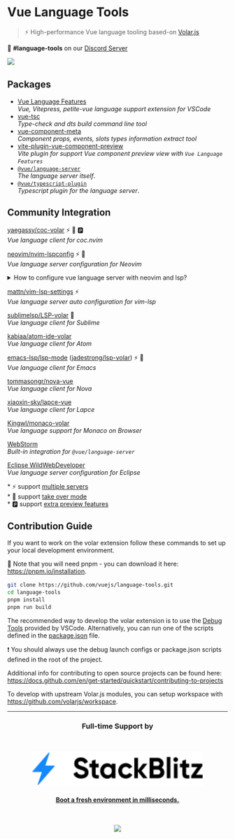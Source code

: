 # Vue Language Tools

> ⚡ High-performance Vue language tooling based-on [Volar.js](https://volarjs.dev/)

💬 **#language-tools** on our [Discord Server](https://discord.gg/vue)

<!-- Editor link: https://www.mermaidchart.com/app/projects/c62d8944-0e06-47f0-a8de-f89a7378490f/diagrams/91fd02c0-5c91-4f72-a8b4-7af21b7c4d86/version/v0.1/edit -->

<a href="https://www.mermaidchart.com/raw/91fd02c0-5c91-4f72-a8b4-7af21b7c4d86?theme=light&version=v0.1&format=svg">
	<img src="https://www.mermaidchart.com/raw/91fd02c0-5c91-4f72-a8b4-7af21b7c4d86?theme=light&version=v0.1&format=svg"/>
</a>

## Packages

- [Vue Language Features](https://github.com/vuejs/language-tools/tree/master/extensions/vscode) \
*Vue, Vitepress, petite-vue language support extension for VSCode*
- [vue-tsc](https://github.com/vuejs/language-tools/tree/master/packages/tsc) \
*Type-check and dts build command line tool*
- [vue-component-meta](https://github.com/vuejs/language-tools/tree/master/packages/component-meta) \
*Component props, events, slots types information extract tool*
- [vite-plugin-vue-component-preview](https://github.com/johnsoncodehk/vite-plugin-vue-component-preview) \
*Vite plugin for support Vue component preview view with `Vue Language Features`*
- [`@vue/language-server`](/packages/language-server/) \
*The language server itself*.
- [`@vue/typescript-plugin`](/packages/typescript-plugin/) \
*Typescript plugin for the language server*.

## Community Integration

[yaegassy/coc-volar](https://github.com/yaegassy/coc-volar) ⚡ 🤝 🅿️ \
*Vue language client for coc.nvim*

[neovim/nvim-lspconfig](https://github.com/neovim/nvim-lspconfig) ⚡ 🤝 \
*Vue language server configuration for Neovim*

<details>
  <summary>How to configure vue language server with neovim and lsp?</summary>

### Hybrid mode configuration (Requires `@vue/language-server` version `^2.0.0`)

Note: The "Take Over" mode has been discontinued. Instead, a new "Hybrid" mode has been introduced. In this mode, the Vue Language Server exclusively manages the CSS/HTML sections. As a result, you must run `@vue/language-server` in conjunction with a TypeScript server that employs `@vue/typescript-plugin`. Below is a streamlined configuration for Neovim's LSP, updated to accommodate the language server following the upgrade to version `2.0.0`.

```lua
-- If you are using mason.nvim, you can get the ts_plugin_path like this
-- local mason_registry = require('mason-registry')
-- local vue_language_server_path = mason_registry.get_package('vue-language-server'):get_install_path() .. '/node_modules/@vue/language-server'

local vue_language_server_path = '/path/to/@vue/language-server'

local lspconfig = require('lspconfig')

lspconfig.tsserver.setup {
  init_options = {
    plugins = {
      {
        name = '@vue/typescript-plugin',
        location = vue_language_server_path,
        languages = { 'vue' },
      },
    },
  },
  filetypes = { 'typescript', 'javascript', 'javascriptreact', 'typescriptreact', 'vue' },
}

-- No need to set `hybridMode` to `true` as it's the default value
lspconfig.volar.setup {}
```

### None-Hybrid mode(similar to takeover mode) configuration (Requires `@vue/language-server` version `^2.0.7`)

Note: If `hybridMode` is set to `false` `Volar` will run embedded `tsserver` therefore there is no need to run it separately.

For more information see [#4119](https://github.com/vuejs/language-tools/pull/4119)

*Make sure you have typescript installed globally or pass the location to volar*

Use volar for all `.{vue,js,ts,tsx,jsx}` files.
```lua
local lspconfig = require('lspconfig')

-- lspconfig.tsserver.setup {} 
lspconfig.volar.setup {
  filetypes = { 'typescript', 'javascript', 'javascriptreact', 'typescriptreact', 'vue' },
  init_options = {
    vue = {
      hybridMode = false,
    },
  },
}
```

Use `volar` for only `.vue` files and `tsserver` for `.ts` and `.js` files.
```lua
local lspconfig = require('lspconfig')

lspconfig.tsserver.setup {
  init_options = {
    plugins = {
      {
        name = '@vue/typescript-plugin',
        location = '/path/to/@vue/language-server',
        languages = { 'vue' },
      },
    },
  },

lspconfig.volar.setup {
  init_options = {
    vue = {
      hybridMode = false,
    },
  },
},
```

### nvim-cmp integration

Check out this [discussion](https://github.com/vuejs/language-tools/discussions/4495)

</details>

[mattn/vim-lsp-settings](https://github.com/mattn/vim-lsp-settings) ⚡ \
*Vue language server auto configuration for vim-lsp*

[sublimelsp/LSP-volar](https://github.com/sublimelsp/LSP-volar) 🤝 \
*Vue language client for Sublime*

[kabiaa/atom-ide-volar](https://github.com/kabiaa/atom-ide-volar) \
*Vue language client for Atom*

[emacs-lsp/lsp-mode](https://github.com/emacs-lsp/lsp-mode) ([jadestrong/lsp-volar](https://github.com/jadestrong/lsp-volar)) ⚡ 🤝 \
*Vue language client for Emacs*

[tommasongr/nova-vue](https://github.com/tommasongr/nova-vue) \
*Vue language client for Nova*

[xiaoxin-sky/lapce-vue](https://github.com/xiaoxin-sky/lapce-vue) \
*Vue language client for Lapce*

[Kingwl/monaco-volar](https://github.com/Kingwl/monaco-volar) \
*Vue language support for Monaco on Browser*

[WebStorm](https://www.jetbrains.com/webstorm/) \
*Built-in integration for `@vue/language-server`*

[Eclipse WildWebDeveloper](https://github.com/eclipse-wildwebdeveloper/wildwebdeveloper) \
*Vue language server configuration for Eclipse*

\* ⚡ support [multiple servers](https://github.com/vuejs/language-tools/discussions/393#discussioncomment-1213736) \
\* 🤝 support [take over mode](https://github.com/vuejs/language-tools/discussions/471) \
\* 🅿️ support [extra preview features](https://twitter.com/johnsoncodehk/status/1507024137901916161)

## Contribution Guide

If you want to work on the volar extension follow these commands to set up your local development environment.

🔎 Note that you will need pnpm - you can download it here: https://pnpm.io/installation.

```bash
git clone https://github.com/vuejs/language-tools.git
cd language-tools
pnpm install
pnpm run build
```

The recommended way to develop the volar extension is to use the [Debug Tools](https://code.visualstudio.com/Docs/editor/debugging) provided by VSCode.
Alternatively, you can run one of the scripts defined in the [package.json](https://github.com/vuejs/language-tools/blob/master/package.json) file.

❗ You should always use the debug launch configs or package.json scripts defined in the root of the project.

Additional info for contributing to open source projects can be found here: https://docs.github.com/en/get-started/quickstart/contributing-to-projects

To develop with upstream Volar.js modules, you can setup workspace with https://github.com/volarjs/workspace.

---

<h3 align="center">Full-time Support by</h3>
<br />

<p align="center">
	<span>
		<a href="https://stackblitz.com/">
			<img src="https://raw.githubusercontent.com/johnsoncodehk/sponsors/master/logos/StackBlitz.svg" height="80" />
			<h4 align="center">Boot a fresh environment in milliseconds.</h4>
		</a>
	</span>
</p>
<br />

<p align="center">
	<a href="https://cdn.jsdelivr.net/gh/johnsoncodehk/sponsors/sponsors.svg">
		<img src="https://cdn.jsdelivr.net/gh/johnsoncodehk/sponsors/sponsors.png"/>
	</a>
</p>
